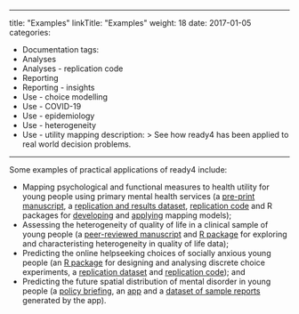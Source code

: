 
---
title: "Examples"
linkTitle: "Examples"
weight: 18
date: 2017-01-05
categories: 
- Documentation
tags: 
- Analyses
- Analyses - replication code
- Reporting
- Reporting - insights
- Use - choice modelling
- Use - COVID-19
- Use - epidemiology
- Use - heterogeneity
- Use - utility mapping
description: >
  See how ready4 has been applied to real world decision problems.
---

Some examples of practical applications of ready4 include:

- Mapping psychological and functional measures to health utility for young people using primary mental health services (a [pre-print manuscript](https://doi.org/10.1101/2021.07.07.21260129), a [replication and results dataset](https://doi.org/10.7910/DVN/DKDIB0), [replication code](/docs/analyses/replication-code/map-utility/) and R packages for [developing](https://ready4-dev.github.io/TTU/) and [applying](https://ready4-dev.github.io/youthu/) mapping models);
- Assessing the heterogeneity of quality of life in a clinical sample of young people (a [peer-reviewed manuscript](https://doi.org/10.1017/s2045796022000427) and [R package](https://ready4-dev.github.io/heterodox/) for exploring and characteristing heterogeneity in quality of life data); 
- Predicting the online helpseeking choices of socially anxious young people (an [R package](https://ready4-dev.github.io/mychoice/articles/mychoice.html) for designing and analysing discrete choice experiments, a [replication dataset](https://doi.org/10.7910/DVN/VGPIPS) and [replication code](/docs/analyses/replication-code/model-choice/)); and
- Predicting the future spatial distribution of mental disorder in young people (a [policy briefing](../../blog/2021/02/18/modelling-the-mental-health-impacts-of-covid-19/), an [app](../analyses/decision-aids/springtides-app/) and a [dataset of sample reports](https://doi.org/10.7910/DVN/V3OKZV) generated by the app).


